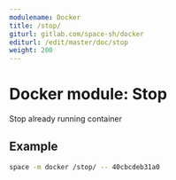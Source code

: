 ```yaml
---
modulename: Docker
title: /stop/
giturl: gitlab.com/space-sh/docker
editurl: /edit/master/doc/stop
weight: 200
---
```

# Docker module: Stop

Stop already running container 

## Example

```sh
space -m docker /stop/ -- 40cbcdeb31a0
```
